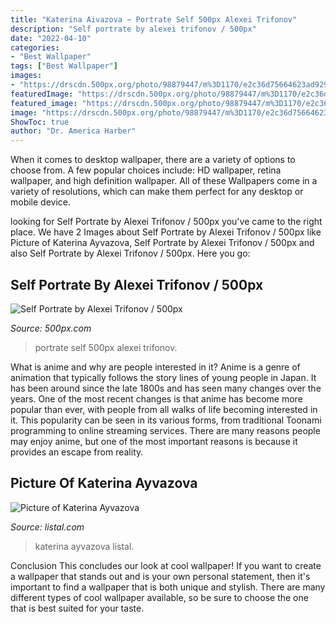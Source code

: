```yaml
---
title: "Katerina Aivazova ~ Portrate Self 500px Alexei Trifonov"
description: "Self portrate by alexei trifonov / 500px"
date: "2022-04-10"
categories:
- "Best Wallpaper"
tags: ["Best Wallpaper"]
images:
- "https://drscdn.500px.org/photo/98879447/m%3D1170/e2c36d75664623ad929968735e149c89"
featuredImage: "https://drscdn.500px.org/photo/98879447/m%3D1170/e2c36d75664623ad929968735e149c89"
featured_image: "https://drscdn.500px.org/photo/98879447/m%3D1170/e2c36d75664623ad929968735e149c89"
image: "https://drscdn.500px.org/photo/98879447/m%3D1170/e2c36d75664623ad929968735e149c89"
ShowToc: true
author: "Dr. America Harber"
---
```



When it comes to desktop wallpaper, there are a variety of options to choose from. A few popular choices include: HD wallpaper, retina wallpaper, and high definition wallpaper. All of these Wallpapers come in a variety of resolutions, which can make them perfect for any desktop or mobile device. 

	

		
looking for Self Portrate by Alexei Trifonov / 500px you've came to the right place. We have 2 Images about Self Portrate by Alexei Trifonov / 500px like Picture of Katerina Ayvazova, Self Portrate by Alexei Trifonov / 500px and also Self Portrate by Alexei Trifonov / 500px. Here you go:
		
    
## Self Portrate By Alexei Trifonov / 500px

<img loading=lazy src="https://drscdn.500px.org/photo/98879447/m%3D1170/e2c36d75664623ad929968735e149c89" onerror="this.onerror=null;this.src='https://tse4.mm.bing.net/th?id=OIP.nDldJkilFYzXDmTXJ-rhZAHaJ3&amp;pid=15.1';" alt="Self Portrate by Alexei Trifonov / 500px">

_Source: 500px.com_

>portrate self 500px alexei trifonov. 

	

What is anime and why are people interested in it?
Anime is a genre of animation that typically follows the story lines of young people in Japan. It has been around since the late 1800s and has seen many changes over the years. One of the most recent changes is that anime has become more popular than ever, with people from all walks of life becoming interested in it. This popularity can be seen in its various forms, from traditional Toonami programming to online streaming services. There are many reasons people may enjoy anime, but one of the most important reasons is because it provides an escape from reality.

    
## Picture Of Katerina Ayvazova

<img loading=lazy src="https://ilarge.lisimg.com/image/18839364/740full-katerina-ayvazova.jpg" onerror="this.onerror=null;this.src='https://tse1.mm.bing.net/th?id=OIP.YMdoU7kRTM-vC74pCtZl1gHaLJ&amp;pid=15.1';" alt="Picture of Katerina Ayvazova">

_Source: listal.com_

>katerina ayvazova listal. 

	

Conclusion
This concludes our look at cool wallpaper! If you want to create a wallpaper that stands out and is your own personal statement, then it's important to find a wallpaper that is both unique and stylish. There are many different types of cool wallpaper available, so be sure to choose the one that is best suited for your taste.

